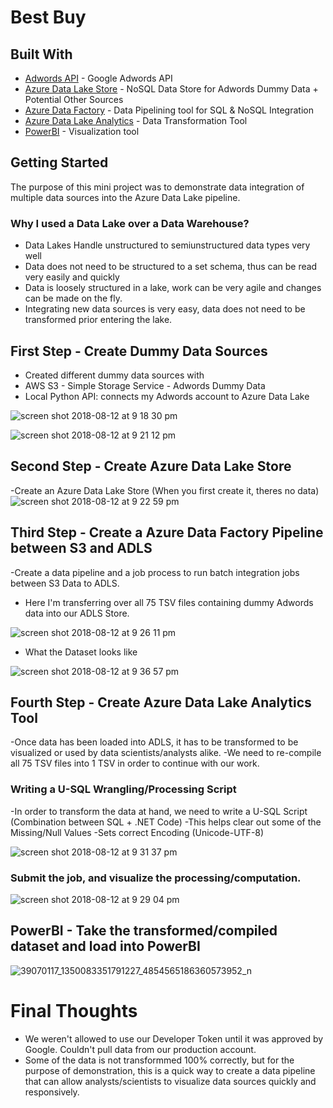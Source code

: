 # Best Buy

## Built With

* [Adwords API](https://developers.google.com/adwords/api/docs/guides/start) - Google Adwords API
* [Azure Data Lake Store](https://docs.microsoft.com/en-us/azure/data-lake-store/) - NoSQL Data Store for Adwords Dummy Data + Potential Other Sources
* [Azure Data Factory](https://azure.microsoft.com/en-us/services/data-factory/) - Data Pipelining tool for SQL & NoSQL Integration
* [Azure Data Lake Analytics](https://azure.microsoft.com/en-us/services/data-lake-analytics/) - Data Transformation Tool
* [PowerBI](https://powerbi.microsoft.com/en-us/) - Visualization tool

## Getting Started

The purpose of this mini project was to demonstrate data integration of multiple data sources into the Azure Data Lake pipeline. 

### Why I used a Data Lake over a Data Warehouse?

- Data Lakes Handle unstructured to semiunstructured data types very well
- Data does not need to be structured to a set schema, thus can be read very easily and quickly
- Data is loosely structured in a lake, work can be very agile and changes can be made on the fly.
- Integrating new data sources is very easy, data does not need to be transformed prior entering the lake.

## First Step - Create Dummy Data Sources
- Created different dummy data sources with
- AWS S3 - Simple Storage Service - Adwords Dummy Data
- Local Python API: connects my Adwords account to Azure Data Lake

![screen shot 2018-08-12 at 9 18 30 pm](https://user-images.githubusercontent.com/14828681/44012632-60f91e52-9e75-11e8-9175-697b5feb3dba.png)



![screen shot 2018-08-12 at 9 21 12 pm](https://user-images.githubusercontent.com/14828681/44012676-b35b3fb8-9e75-11e8-9b5e-23c7bf1afd00.png)

## Second Step - Create Azure Data Lake Store
-Create an Azure Data Lake Store (When you first create it, theres no data)
![screen shot 2018-08-12 at 9 22 59 pm](https://user-images.githubusercontent.com/14828681/44012711-f7a95e52-9e75-11e8-9c9d-0802446a1ea5.png)


## Third Step - Create a Azure Data Factory Pipeline between S3 and ADLS
-Create a data pipeline and a job process to run batch integration jobs between S3 Data to ADLS.
- Here I'm transferring over all 75 TSV files containing dummy Adwords data into our ADLS Store.

![screen shot 2018-08-12 at 9 26 11 pm](https://user-images.githubusercontent.com/14828681/44012784-5fc4ad84-9e76-11e8-9bd4-b0115424d6e2.png)

- What the Dataset looks like 

![screen shot 2018-08-12 at 9 36 57 pm](https://user-images.githubusercontent.com/14828681/44013020-e0c37720-9e77-11e8-8287-f9bda4b11f09.png)


## Fourth Step - Create Azure Data Lake Analytics Tool
-Once data has been loaded into ADLS, it has to be transformed to be visualized or used by data scientists/analysts alike.
-We need to re-compile all 75 TSV files into 1 TSV in order to continue with our work.


### Writing a U-SQL Wrangling/Processing Script
-In order to transform the data at hand, we need to write a U-SQL Script (Combination between SQL + .NET Code)
-This helps clear out some of the Missing/Null Values
-Sets correct Encoding (Unicode-UTF-8)

![screen shot 2018-08-12 at 9 31 37 pm](https://user-images.githubusercontent.com/14828681/44012887-20022b8a-9e77-11e8-9817-709e7f8f2d47.png)

### Submit the job, and visualize the processing/computation.

![screen shot 2018-08-12 at 9 29 04 pm](https://user-images.githubusercontent.com/14828681/44012834-c4ca7e48-9e76-11e8-9fe1-c0392b2bce8b.png)


## PowerBI - Take the transformed/compiled dataset and load into PowerBI

![39070117_1350083351791227_4854565186360573952_n](https://user-images.githubusercontent.com/14828681/44012953-85810738-9e77-11e8-8bae-982160c297d0.png)



# Final Thoughts

- We weren't allowed to use our Developer Token until it was approved by Google. Couldn't pull data from our production account.
- Some of the data is not transformmed 100% correctly, but for the purpose of demonstration, this is a quick way to create a data pipeline that can allow analysts/scientists to visualize data sources quickly and responsively. 



